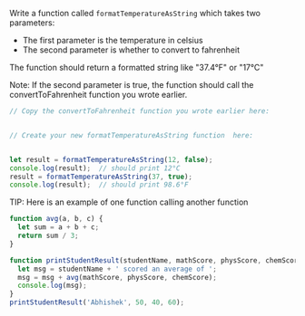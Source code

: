 Write a function called `formatTemperatureAsString` which takes two parameters:
- The first parameter is the temperature in celsius
- The second parameter is whether to convert to fahrenheit

The function should return a formatted string like "37.4°F" or "17°C"

Note: If the second parameter is true, the function should call 
the convertToFahrenheit function you wrote earlier.

```js
// Copy the convertToFahrenheit function you wrote earlier here:


// Create your new formatTemperatureAsString function  here:


let result = formatTemperatureAsString(12, false);
console.log(result);  // should print 12°C
result = formatTemperatureAsString(37, true);
console.log(result);  // should print 98.6°F
```
TIP: Here is an example of one function calling another function
```js
function avg(a, b, c) {
  let sum = a + b + c;
  return sum / 3;
}

function printStudentResult(studentName, mathScore, physScore, chemScore) {
  let msg = studentName + ' scored an average of ';
  msg = msg + avg(mathScore, physScore, chemScore);
  console.log(msg);
}
printStudentResult('Abhishek', 50, 40, 60);
```
